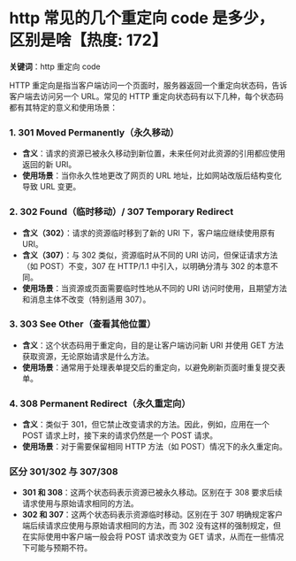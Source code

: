 # http 常见的几个重定向 code 是多少，区别是啥【热度: 172】

**关键词**：http 重定向 code

HTTP 重定向是指当客户端访问一个页面时，服务器返回一个重定向状态码，告诉客户端去访问另一个 URL。常见的 HTTP 重定向状态码有以下几种，每个状态码都有其特定的意义和使用场景：

### 1. **301 Moved Permanently（永久移动）**

- **含义**：请求的资源已被永久移动到新位置，未来任何对此资源的引用都应使用返回的新 URI。
- **使用场景**：当你永久性地更改了网页的 URL 地址，比如网站改版后结构变化导致 URL 变更。

### 2. **302 Found（临时移动）/ 307 Temporary Redirect**

- **含义（302）**：请求的资源临时移到了新的 URI 下，客户端应继续使用原有 URI。
- **含义（307）**：与 302 类似，资源临时从不同的 URI 访问，但保证请求方法（如 POST）不变，307 在 HTTP/1.1 中引入，以明确分清与 302 的本意不同。
- **使用场景**：当资源或页面需要临时性地从不同的 URI 访问时使用，且期望方法和消息主体不改变（特别适用 307）。

### 3. **303 See Other（查看其他位置）**

- **含义**：这个状态码用于重定向，目的是让客户端访问新 URI 并使用 GET 方法获取资源，无论原始请求是什么方法。
- **使用场景**：通常用于处理表单提交后的重定向，以避免刷新页面时重复提交表单。

### 4. **308 Permanent Redirect（永久重定向）**

- **含义**：类似于 301，但它禁止改变请求的方法。因此，例如，应用在一个 POST 请求上时，接下来的请求仍然是一个 POST 请求。
- **使用场景**：对于需要保留相同 HTTP 方法（如 POST）情况下的永久重定向。

### 区分 301/302 与 307/308

- **301 和 308**：这两个状态码表示资源已被永久移动。区别在于 308 要求后续请求使用与原始请求相同的方法。
- **302 和 307**：这两个状态码表示资源临时移动。区别在于 307 明确规定客户端后续请求应使用与原始请求相同的方法，而 302 没有这样的强制规定，但在实际使用中客户端一般会将 POST 请求改变为 GET 请求，从而在一些情况下可能与预期不符。